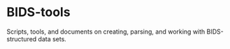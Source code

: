 # BIDS-tools
Scripts, tools, and documents on creating, parsing, and working with BIDS-structured data sets.
